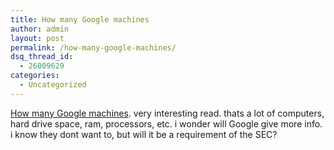 ```yaml
---
title: How many Google machines
author: admin
layout: post
permalink: /how-many-google-machines/
dsq_thread_id:
  - 26009629
categories:
  - Uncategorized
---
```

[How many Google machines][1]. very interesting read. thats a lot of computers, hard drive space, ram, processors, etc. i wonder will Google give more info. i know they dont want to, but will it be a requirement of the SEC?

 [1]: http://www.tnl.net/blog/entry/How_many_Google_machines